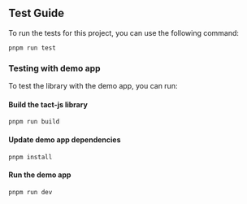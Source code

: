 ## Test Guide

To run the tests for this project, you can use the following command:

```
pnpm run test
```

### Testing with demo app

To test the library with the demo app, you can run:

#### Build the tact-js library

```
pnpm run build
```

#### Update demo app dependencies

```
pnpm install
```

#### Run the demo app

```
pnpm run dev
```
